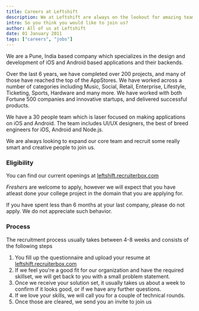 ```yaml
---
title: Careers at Leftshift
description: We at Leftshift are always on the lookout for amazing team to join our team. You can find out more details about our process on this page.
intro: So you think you would like to join us?
author: All of us at Leftshift
date: 01 January 2011
tags: ["careers", "jobs"]
---
```


We are a Pune, India based company which specializes in the design and development of iOS and Android based applications and their backends.

Over the last 6 years, we have completed over 200 projects, and many of those have reached the top of the AppStores. We have worked across a number of categories including Music, Social, Retail, Enterprise, Lifestyle, Ticketing, Sports, Hardware and many more. We have worked with both Fortune 500 companies and innovative startups, and delivered successful products.

We have a 30 people team which is laser focused on making applications on iOS and Android. The team includes UI/UX designers, the best of breed engineers for iOS, Android and Node.js.

We are always looking to expand our core team and recruit some really smart and creative people to join us.

### Eligibility

You can find our current openings at [leftshift.recruiterbox.com](https://leftshift.recruiterbox.com)

_Freshers_ are welcome to apply, however we will expect that you have atleast done your college project in the domain that you are applying for.

If you have spent less than 6 months at your last company, please do not apply. We do not appreciate such behavior.

### Process

The recruitment process usually takes between 4-8 weeks and consists of the following steps

1. You fill up the questionnaire and upload your resume at [leftshift.recruiterbox.com](https://leftshift.recruiterbox.com)
2. If we feel you're a good fit for our organization and have the required skillset, we will get back to you with a small problem statement.
3. Once we receive your solution set, it usually takes us about a week to confirm if it looks good, or if we have any further questions.
4. If we love your skills, we will call you for a couple of technical rounds.
5. Once those are cleared, we send you an invite to join us
